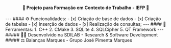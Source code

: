 <h4 align="center"> 
  🚧 Projeto para Formação em Contexto de Trabalho - IEFP 🚧
</h4>
---
#### ⚙️ Funcionalidades:
- [x] Criação de base de dados
- [x] Criação de tabelas
- [x] Inserção de dados
- [x] Realização de consultas;
---
#### 🔧 Ferramentas:
1. C++
2. CMake
3. SQLite
4. SQLCipher
5. QT Framework
---
##### 👨‍💻 Desenvolvido na SDILAB - Research & Software Development 
##### ⚖️ Balanças Marques - Grupo José Pimenta Marques
